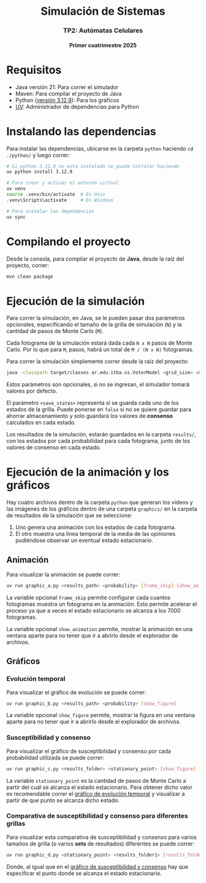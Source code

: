 <h1 align="center">Simulación de Sistemas</h1>
<h3 align="center">TP2: Autómatas Celulares</h3>
<h4 align="center">Primer cuatrimestre 2025</h4>

# Requisitos

* Java versión 21: Para correr el simulador
* Maven: Para compilar el proyecto de Java
* Python ([versión 3.12.9](https://www.python.org/downloads/release/python-3129/)): Para los gráficos
* [UV](https://github.com/astral-sh/uv): Administrador de dependencias para
Python

# Instalando las dependencias

Para instalar las dependencias, ubicarse en la carpeta `python` haciendo `cd ./python/` y luego correr:

```sh
# Si python 3.12.9 no esta instalado se puede instalar haciendo
uv python install 3.12.9

# Para crear y activar el entorno virtual
uv venv
source .venv/bin/activate  # En Unix
.venv\Scripts\activate     # En Windows

# Para instalar las dependencias
uv sync
```

# Compilando el proyecto

Desde la consola, para compilar el proyecto de **Java**, desde la raíz del
proyecto, correr:

```bash
mvn clean package
```

# Ejecución de la simulación

Para correr la simulación, en Java, se le pueden pasar dos parámetros
opcionales, especificando el tamaño de la grilla de simulación (`N`) y la
cantidad de pasos de Monte Carlo (`M`).

Cada fotograma de la simulación estará dada cada `N x N` pasos de Monte Carlo.
Por lo que para `M`, pasos, habrá un total de `M / (N x N)` fotogramas.

Para correr la simulación simplemente correr desde la raíz del proyecto:

```bash
java -classpath target/classes ar.edu.itba.ss.VoterModel <grid_size> <monte_carlo_steps> <probabilities> <save_states>
```

Estos parámetros son opcionales, si no se ingresan, el simulador tomará valores
por defecto.

El parámetro `<save_states>` representa si se guarda cada uno de los estados de
la grilla. Puede ponerse en `false` si no se quiere guardar para ahorrar
almacenamiento y solo guardará los valores de **consenso** calculados en cada
estado.

Los resultados de la simulación, estarán guardados en la carpeta `results/`, con
los estados por cada probabilidad para cada fotograma, junto de los valores de
consenso en cada estado.

# Ejecución de la animación y los gráficos

Hay cuatro archivos dentro de la carpeta `python` que generan los videos y las
imágenes de los gráficos dentro de una carpeta `graphics/` en la carpeta de
resultados de la simulación que se seleccione:

1. Uno genera una animación con los estados de cada fotograma.
2. El otro muestra una línea temporal de la media de las opiniones pudiéndose
observar un eventual estado estacionario.

## Animación

Para visualizar la animación se puede correr:

```bash
uv run graphic_a.py <results_path> <probability> [frame_skip] [show_animation]
```

La variable opcional `frame_skip` permite configurar cada cuantos fotogramas
muestra un fotograma en la animación. Esto permite acelerar el proceso ya que a
veces el estado estacionario se alcanza a los 7000 fotogramas.

La variable opcional `show_animation` permite, mostrar la animación en una
ventana aparte para no tener que ir a abrirlo desde el explorador de archivos.

## Gráficos

### Evolución temporal

Para visualizar el gráfico de evolución se puede correr:

```bash
uv run graphic_b.py <results_path> <probability> [show_figure]
```

La variable opcional `show_figure` permite, mostrar la figura en una ventana
aparte para no tener que ir a abrirlo desde el explorador de archivos.

### Susceptibilidad y consenso

Para visualizar el gráfico de susceptibilidad y consenso por cada probabilidad
utilizada se puede correr:

```bash
uv run graphic_c.py <results_folder> <stationary_point> [show_figure]
```

La variable `stationary_point` es la cantidad de pasos de Monte Carlo a partir
del cuál se alcanza el estado estacionario. Para obtener dicho valor es
recomendable correr el [gráfico de evolución temporal](#evolución-temporal) y
visualizar a partir de que punto se alcanza dicho estado.

### Comparativa de susceptibilidad y consenso para diferentes grillas

Para visualizar esta comparativa de susceptibilidad y consenso para varios
tamaños de grilla (o varios **sets** de resultados) diferentes se puede correr:

```bash
uv run graphic_d.py <stationary_point> <results_folder1> [results_folder2] [results_folder3] ...
```

Donde, al igual que en el [gráfico de susceptibilidad y consenso](#susceptibilidad-y-consenso)
hay que especificar el punto donde se alcanza el estado estacionario.
